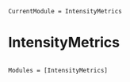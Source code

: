 ```@meta
CurrentModule = IntensityMetrics
```

# IntensityMetrics

```@index
```

```@autodocs
Modules = [IntensityMetrics]
```
